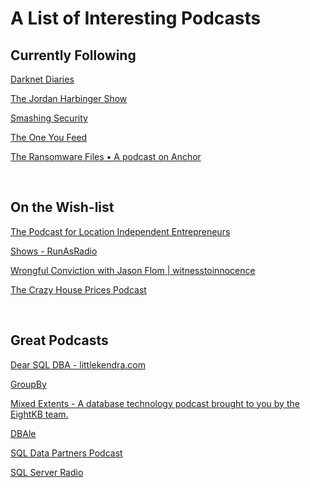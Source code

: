 # A List of Interesting Podcasts

## Currently Following

[Darknet Diaries](https://darknetdiaries.com/)

[The Jordan Harbinger Show](https://www.jordanharbinger.com/)

[Smashing Security](https://www.smashingsecurity.com/)

[The One You Feed](https://www.oneyoufeed.net/)

[The Ransomware Files • A podcast on Anchor](https://anchor.fm/ransomwarefiles)

&nbsp;

## On the Wish-list

[The Podcast for Location Independent Entrepreneurs](https://www.tropicalmba.com/)

[Shows - RunAsRadio](http://www.runasradio.com/shows?tags=SQL%20Server)

[Wrongful Conviction with Jason Flom | witnesstoinnocence](https://www.witnesstoinnocence.org/wrongful-conviction)

[The Crazy House Prices Podcast](https://podcasts.google.com/feed/aHR0cHM6Ly9mZWVkLnBvZGJlYW4uY29tL2NyYXp5aG91c2VwcmljZXMvZmVlZC54bWw?sa=X&ved=0CAMQ4aUDahcKEwiQiveHtvD4AhUAAAAAHQAAAAAQAQ)

&nbsp;

## Great Podcasts

[Dear SQL DBA - littlekendra.com](https://www.littlekendra.com/dearsqldba/)

[GroupBy](https://www.groupby.org/podcast/)

[Mixed Extents - A database technology podcast brought to you by the EightKB team.](https://eightkb.online/mixedextents/)

[DBAle](https://www.red-gate.com/hub/events/entrypage/dbale)

[SQL Data Partners Podcast](https://sqldatapartners.com/podcast/)

[SQL Server Radio](https://www.sqlserverradio.com)
